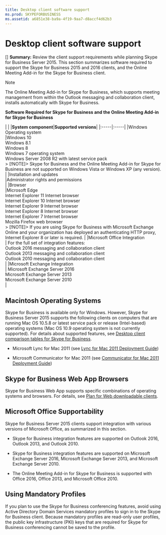 ```yaml
---
title: Desktop client software support
ms.prod: SKYPEFORBUSINESS
ms.assetid: a6851e38-ba9a-4f19-9aa7-d8accf4d62b3
---
```




# Desktop client software support
[] **Summary:** Review the client support requirements while planning Skype for Business Server 2015.
This section summarizes software required to support the Skype for Business 2015 and 2016 clients, and the Online Meeting Add-in for the Skype for Business client.
  
    
    


> [!NOTE]
> The Online Meeting Add-in for Skype for Business, which supports meeting management from within the Outlook messaging and collaboration client, installs automatically with Skype for Business. 
  
    
    


**Software Required for Skype for Business and the Online Meeting Add-in for Skype for Business**

|
|
|**System component**|**Supported versions**|
|:-----|:-----|
|Windows Operating system  <br/> |Windows 10  <br/> Windows 8.1  <br/> Windows 8  <br/> Windows 7 operating system  <br/> Windows Server 2008 R2 with latest service pack  <br/> > [!NOTE]> Skype for Business and the Online Meeting Add-in for Skype for Business are not supported on Windows Vista or Windows XP (any version).           |
|Installation and updates  <br/> |Administrator rights and permissions  <br/> |
|Browser  <br/> |Microsoft Edge  <br/> Internet Explorer 11 Internet browser  <br/>  Internet Explorer 10 Internet browser <br/> Internet Explorer 9 Internet browser  <br/> Internet Explorer 8 Internet browser  <br/> Internet Explorer 7 Internet browser  <br/> Mozilla Firefox web browser  <br/> > [!NOTE]> If you are using Skype for Business with Microsoft Exchange Online and your organization has deployed an authenticating HTTP proxy, Internet Explorer 8 or later is required.           |
|Microsoft Office Integration  <br/> | For the full set of integration features: <br/>  Outlook 2016 messaging and collaboration client <br/>  Outlook 2013 messaging and collaboration client <br/>  Outlook 2010 messaging and collaboration client <br/> |
|Microsoft Exchange Integration  <br/> | Microsoft Exchange Server 2016 <br/>  Microsoft Exchange Server 2013 <br/>  Microsoft Exchange Server 2010 <br/> |
   

## Macintosh Operating Systems

Skype for Business is available only for Windows. However, Skype for Business Server 2015 supports the following clients on computers that are running Mac OS 10.5.8 or latest service pack or release (Intel-based) operating systems (Mac OS 10.9 operating system is not currently supported). For details about supported features, see  [Desktop client comparison tables for Skype for Business](desktop-client-comparison-tables-for-skype-for-business.md).
  
    
    

- Microsoft Lync for Mac 2011 (see  [Lync for Mac 2011 Deployment Guide](https://go.microsoft.com/fwlink/p/?LinkId=268786))
    
  
- Microsoft Communicator for Mac 2011 (see  [Communicator for Mac 2011 Deployment Guide](https://go.microsoft.com/fwlink/p/?LinkId=268787))
    
  

## Skype for Business Web App Browsers

Skype for Business Web App supports specific combinations of operating systems and browsers. For details, see  [Plan for Web downloadable clients](plan-for-web-downloadable-clients.md). 
  
    
    

## Microsoft Office Supportability

Skype for Business Server 2015 clients support integration with various versions of Microsoft Office, as summarized in this section.
  
    
    

- Skype for Business integration features are supported on Outlook 2016, Outlook 2013, and Outlook 2010.
    
  
- Skype for Business integration features are supported on Microsoft Exchange Server 2016, Microsoft Exchange Server 2013, and Microsoft Exchange Server 2010.
    
  
- The Online Meeting Add-in for Skype for Business is supported with Office 2016, Office 2013, and Microsoft Office 2010.
    
  

## Using Mandatory Profiles

If you plan to use the Skype for Business conferencing features, avoid using Active Directory Domain Services mandatory profiles to sign in to the Skype for Business client. Because mandatory profiles are read-only user profiles, the public key infrastructure (PKI) keys that are required for Skype for Business conferencing cannot be saved to the profile. 
  
    
    
